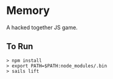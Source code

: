 # Memory

A hacked together JS game.

## To Run

```
> npm install
> export PATH=$PATH:node_modules/.bin
> sails lift
```
